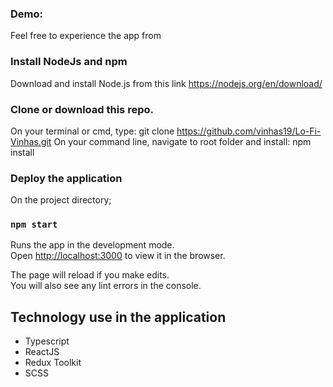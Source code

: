 
### Demo: 

Feel free to experience the app from []()

### Install NodeJs and npm
Download and install Node.js from this link https://nodejs.org/en/download/

### Clone or download this repo.
On your terminal or cmd, type: git clone https://github.com/vinhas19/Lo-Fi-Vinhas.git
On your command line, navigate to root folder and install: npm install

### Deploy the application

On the project directory;

### `npm start`

Runs the app in the development mode.\
Open [http://localhost:3000](http://localhost:3000) to view it in the browser.

The page will reload if you make edits.\
You will also see any lint errors in the console.

## Technology use in the application
- Typescript 
- ReactJS
- Redux Toolkit
- SCSS
